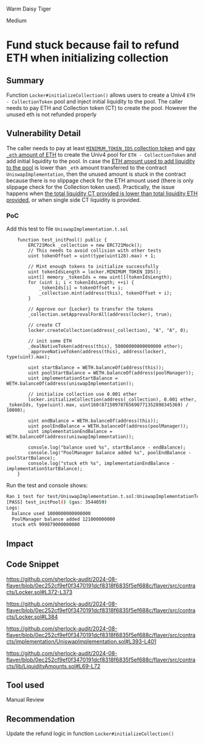 Warm Daisy Tiger

Medium

# Fund stuck because fail to refund ETH when initializing collection

## Summary
Function `Locker#initializeCollection()` allows users to create a Univ4 `ETH - CollectionToken` pool and inject initial liquidity to the pool. The caller needs to pay ETH and Collection token (CT) to create the pool. However the unused eth is not refunded properly

## Vulnerability Detail
The caller needs to pay at least [`MINIMUM_TOKEN_IDS` collection token](https://github.com/sherlock-audit/2024-08-flayer/blob/0ec252cf9ef0f3470191dcf8318f6835f5ef688c/flayer/src/contracts/Locker.sol#L372-L373) and [pay `_eth` amount of ETH](https://github.com/sherlock-audit/2024-08-flayer/blob/0ec252cf9ef0f3470191dcf8318f6835f5ef688c/flayer/src/contracts/Locker.sol#L384) to create the Univ4 pool for `ETH - CollectionToken` and add initial liquidity to the pool. 
In case the [ETH amount used to add liquidity to the pool](https://github.com/sherlock-audit/2024-08-flayer/blob/0ec252cf9ef0f3470191dcf8318f6835f5ef688c/flayer/src/contracts/implementation/UniswapImplementation.sol#L393-L401) is lower than `_eth` amount transferred to the contract `UniswapImplementation`, then the unused amount is stuck in the contract because there is no slippage check for the ETH amount used (there is only slippage check for the Collection token used).
Practically, the issue happens when [the total liquidity CT provided is lower than total liquidity ETH provided](https://github.com/sherlock-audit/2024-08-flayer/blob/0ec252cf9ef0f3470191dcf8318f6835f5ef688c/flayer/src/contracts/lib/LiquidityAmounts.sol#L69-L72), or when single side CT liquidity is provided.

### PoC
Add this test to file `UniswapImplementation.t.sol`  
```solidity
    function test_initPool() public {
        ERC721Mock _collection = new ERC721Mock();
        // This needs to avoid collision with other tests
        uint tokenOffset = uint(type(uint128).max) + 1;

        // Mint enough tokens to initialize successfully
        uint tokenIdsLength = locker.MINIMUM_TOKEN_IDS();
        uint[] memory _tokenIds = new uint[](tokenIdsLength);
        for (uint i; i < tokenIdsLength; ++i) {
            _tokenIds[i] = tokenOffset + i;
            _collection.mint(address(this), tokenOffset + i);
        }

        // Approve our {Locker} to transfer the tokens
        _collection.setApprovalForAll(address(locker), true);

        // create CT
        locker.createCollection(address(_collection), "A", "A", 0);

        // init some ETH
        _dealNativeToken(address(this), 50000000000000000 ether);
        _approveNativeToken(address(this), address(locker), type(uint).max);

        uint startBalance = WETH.balanceOf(address(this));
        uint poolStartBalance = WETH.balanceOf(address(poolManager));
        uint implementationStartBalance = WETH.balanceOf(address(uniswapImplementation));

        // initialize collection use 0.001 ether
        locker.initializeCollection(address(_collection), 0.001 ether, _tokenIds, type(uint).max, uint160(87150978765690771352898345369) / 10000);

        uint endBalance = WETH.balanceOf(address(this));
        uint poolEndBalance = WETH.balanceOf(address(poolManager));
        uint implementationEndBalance = WETH.balanceOf(address(uniswapImplementation));

        console.log("balance used %s", startBalance - endBalance);
        console.log("PoolManager balance added %s", poolEndBalance - poolStartBalance);
        console.log("stuck eth %s", implementationEndBalance - implementationStartBalance);
    }
```

Run the test and console shows:
```bash
Ran 1 test for test/UniswapImplementation.t.sol:UniswapImplementationTest
[PASS] test_initPool() (gas: 3544059)
Logs:
  balance used 1000000000000000
  PoolManager balance added 121000000000
  stuck eth 999879000000000
```

## Impact

## Code Snippet
https://github.com/sherlock-audit/2024-08-flayer/blob/0ec252cf9ef0f3470191dcf8318f6835f5ef688c/flayer/src/contracts/Locker.sol#L372-L373

https://github.com/sherlock-audit/2024-08-flayer/blob/0ec252cf9ef0f3470191dcf8318f6835f5ef688c/flayer/src/contracts/Locker.sol#L384

https://github.com/sherlock-audit/2024-08-flayer/blob/0ec252cf9ef0f3470191dcf8318f6835f5ef688c/flayer/src/contracts/implementation/UniswapImplementation.sol#L393-L401

https://github.com/sherlock-audit/2024-08-flayer/blob/0ec252cf9ef0f3470191dcf8318f6835f5ef688c/flayer/src/contracts/lib/LiquidityAmounts.sol#L69-L72

## Tool used

Manual Review

## Recommendation
Update the refund logic in function `Locker#initializeCollection()`